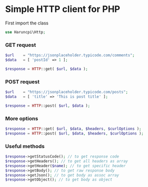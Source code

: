 # Simple HTTP client for PHP

First import the class  
```php
use Haruncpi\Http;
```

### GET request
```php
$url    = "https://jsonplaceholder.typicode.com/comments";
$data   = [ 'postId' => 1 ];

$response = HTTP::get( $url, $data );
```
### POST request
```php
$url    = "https://jsonplaceholder.typicode.com/posts";
$data   = [ 'title' => 'This is post title' ];

$response = HTTP::post( $url, $data );
```

### More options
```php
$response = HTTP::get( $url, $data, $headers, $curlOptions );
$response = HTTP::post( $url, $data, $headers, $curlOptions );
```

### Useful methods
```php
$response->getStatusCode(); // to get response code
$response->getHeaders(); // to get all headers as array
$response->getHeader($name); // to get specific header
$response->getBody(); // to get raw response body
$response->getJson(); // to get body as assoc array
$response->getObject(); // to get body as object
```